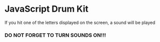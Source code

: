 <h1>JavaScript Drum Kit</h1>

<p>If you hit one of the letters displayed on the screen, a sound will be played</p>

<h3>DO NOT FORGET TO TURN SOUNDS ON!!!</h3>